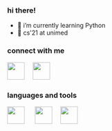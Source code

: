 ### hi there!

<!--
**aeez/aeez** is a ✨ _special_ ✨ repository because its `README.md` (this file) appears on your GitHub profile.
-->

- 🌱 i’m currently learning Python 
- 📖 cs'21 at unimed

### connect with me

<a href = "https://www.instagram.com/akramvais/" alt="Instagram"><img src="https://img.icons8.com/fluency//000000/instagram-new.png" height="40" width="40" style= margin-right:15px;/></a>
<a href = "mailto:mhdakramfais@mhs.unimed.ac.id" alt="Email"><img src="https://img.icons8.com/color/48/000000/gmail-new.png" height="40" width="40" style= margin-right:15px;/></a>

### languages and tools

<a href="https://www.python.org/" alt="Python"><img src="https://img.icons8.com/color/000000/python--v1.png" width="40" height="40" style= margin-right:20px;/></a>
<a href="https://www.nodejs.org/" alt="Node JS"><img src="https://img.icons8.com/color/000000/nodejs.png" width="40" height="40" style= margin-right:15px;/></a>
<a href="https://www.php.net" alt="PHP"><img src="https://upload.wikimedia.org/wikipedia/commons/2/27/PHP-logo.svg" width="40" height="40" style= margin-right:15px;/></a>
